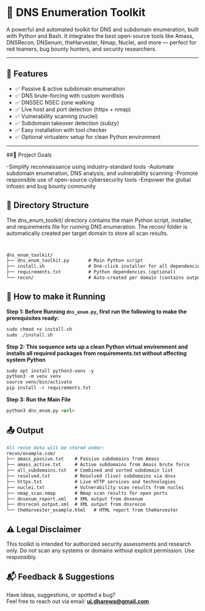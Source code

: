 # 🧰 DNS Enumeration Toolkit

A powerful and automated toolkit for DNS and subdomain enumeration, built with Python and Bash. It integrates the best open-source tools like Amass, DNSRecon, DNSenum, theHarvester, Nmap, Nuclei, and more — perfect for red teamers, bug bounty hunters, and security researchers.

---

## 🚀 Features

- ✅ Passive & active subdomain enumeration
- ✅ DNS brute-forcing with custom wordlists
- ✅ DNSSEC NSEC zone walking
- ✅ Live host and port detection (httpx + nmap)
- ✅ Vulnerability scanning (nuclei)
- ✅ Subdomain takeover detection (subzy)
- ✅ Easy installation with tool checker
- ✅ Optional virtualenv setup for clean Python environment

---
##🌟 Project Goals

-Simplify reconnaissance using industry-standard tools
-Automate subdomain enumeration, DNS analysis, and vulnerability scanning
-Promote responsible use of open-source cybersecurity tools
-Empower the global infosec and bug bounty community


## 📂 Directory Structure
The dns_enum_toolkit/ directory contains the main Python script, installer, and requirements file for running DNS enumeration. The recon/ folder is automatically created per target domain to store all scan results.
```markdown


dns_enum_toolkit/
├── dns_enum_toolkit.py       # Main Python script
├── install.sh                # One-click installer for all dependencies
├── requirements.txt          # Python dependencies (optional)
└── recon/                    # Auto-created per domain (contains output)

```
## 📂 How to make it Running 


**Step 1: Before Running `dns_enum.py`, first run the following to make the prerequisites ready:**
```markdown
sudo chmod +x install.sh
sudo ./install.sh
```
**Step 2: This sequence sets up a clean Python virtual environment and installs all required packages from requirements.txt without affecting system Python**
```markdown
sudo apt install python3-venv -y
python3 -m venv venv
source venv/bin/activate
pip install -r requirements.txt
```

**Step 3: Run the Main File**
```markdown
python3 dns_enum.py <url>

```
## 📤 Output
```markdown
All recon data will be stored under:
recon/example.com/
├── amass_passive.txt    # Passive subdomains from Amass
├── amass_active.txt     # Active subdomains from Amass brute force
├── all_subdomains.txt   # Combined and sorted subdomain list
├── resolved.txt         # Resolved (live) subdomains via dnsx
├── httpx.txt            # Live HTTP services and technologies
├── nuclei.txt           # Vulnerability scan results from nuclei
├── nmap_scan.nmap       # Nmap scan results for open ports
├── dnsenum_report.xml   # XML output from dnsenum
├── dnsrecon_output.xml  # XML output from dnsrecon
└── theHarvester_example.html   # HTML report from theHarvester

```

## ⚠️ Legal Disclaimer
This toolkit is intended for authorized security assessments and research only.
Do not scan any systems or domains without explicit permission. Use responsibly.

## 📬 Feedback & Suggestions

Have ideas, suggestions, or spotted a bug?  
Feel free to reach out via email: **uj.dharewa@gmail.com**

